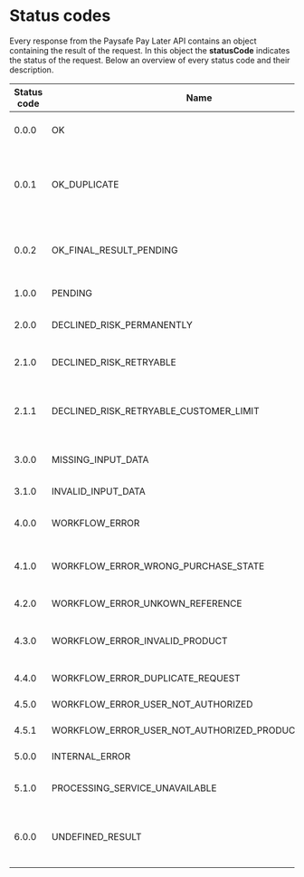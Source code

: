 # Status codes

Every response from the Paysafe Pay Later API contains an object containing the result of the request. In this object the **statusCode** indicates the status of the request. Below an overview of every status code and their description.

Status code | Name | Description
---------|----------|---------
0.0.0 | OK | Operation performed successfully
0.0.1 | OK_DUPLICATE | Duplicate request: Operation already performed successfully
0.0.2 | OK_FINAL_RESULT_PENDING | Operation performed successfully: Final result pending
1.0.0 | PENDING | Pending operation
2.0.0 | DECLINED_RISK_PERMANENTLY | Operation permanently declined
2.1.0 | DECLINED_RISK_RETRYABLE | Operation declined (retryable)
2.1.1 | DECLINED_RISK_RETRYABLE_CUSTOMER_LIMIT | Operation declined (retryable) - limit check failed
3.0.0 | MISSING_INPUT_DATA | Missing mandatory field
3.1.0 | INVALID_INPUT_DATA | Input data is invalid
4.0.0 | WORKFLOW_ERROR | Incorrect workflow state
4.1.0 | WORKFLOW_ERROR_WRONG_PURCHASE_STATE | Transaction State validation failure
4.2.0 | WORKFLOW_ERROR_UNKOWN_REFERENCE | Unknown reference
4.3.0 | WORKFLOW_ERROR_INVALID_PRODUCT | Payment type validation failure
4.4.0 | WORKFLOW_ERROR_DUPLICATE_REQUEST | Duplicate request
4.5.0 | WORKFLOW_ERROR_USER_NOT_AUTHORIZED | User not authorized
4.5.1 | WORKFLOW_ERROR_USER_NOT_AUTHORIZED_PRODUCT_INACTIVE | Channel is not active
5.0.0 | INTERNAL_ERROR | Unexpected internal error
5.1.0 | PROCESSING_SERVICE_UNAVAILABLE | Service currently unavailable
6.0.0 | UNDEFINED_RESULT | Internal error: Operation result undefined